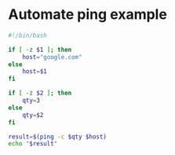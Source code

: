 # Automate ping example
```sh
#!/bin/bash

if [ -z $1 ]; then
    host="google.com"
else    
    host=$1
fi

if [ -z $2 ]; then
    qty=3
else    
    qty=$2
fi

result=$(ping -c $qty $host)
echo "$result"
```

